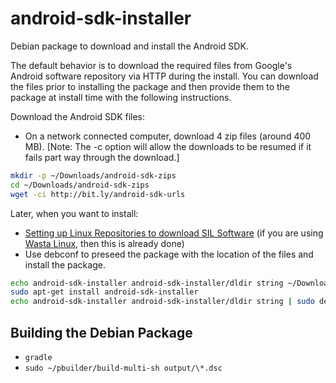 # android-sdk-installer

Debian package to download and install the Android SDK.

The default behavior is to download the required files from Google's Android software repository via HTTP during the install.  You can download the files prior to installing the package and then provide them to the package at install time with the following instructions.

Download the Android SDK files:
* On a network connected computer, download 4 zip files (around 400 MB). [Note: The -c option will allow the downloads to be resumed if it fails part way through the download.]
```bash
mkdir -p ~/Downloads/android-sdk-zips
cd ~/Downloads/android-sdk-zips
wget -ci http://bit.ly/android-sdk-urls
```
Later, when you want to install:
* [Setting up Linux Repositories to download SIL Software](https://docs.google.com/document/d/1ARhH2buhP-sgyoagkeR1M8DmraOrtfiwO5Z15ny1QiY/edit?usp=sharing) (if you are using [Wasta Linux](https://sites.google.com/site/wastalinux/), then this is already done)
* Use debconf to preseed the package with the location of the files and install the package.
```bash
echo android-sdk-installer android-sdk-installer/dldir string ~/Downloads/android-sdk-zips | sudo debconf-set-selections
sudo apt-get install android-sdk-installer
echo android-sdk-installer android-sdk-installer/dldir string | sudo debconf-set-selections
```
## Building the Debian Package

* `gradle`
* `sudo ~/pbuilder/build-multi-sh output/\*.dsc`
